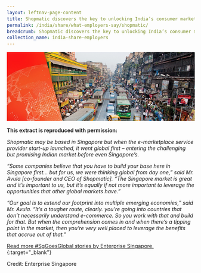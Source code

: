 ```yaml
---
layout: leftnav-page-content
title: Shopmatic discovers the key to unlocking India’s consumer market - mobile
permalink: /india/share/what-employers-say/shopmatic/
breadcrumb: Shopmatic discovers the key to unlocking India’s consumer market - mobile
collection_name: india-share-employers
---
```


<img src="\images\india-employers\digital-wave.jpg" alt="digital wave" style="width:800px;" />

**This extract is reproduced with permission:**

*Shopmatic may be based in Singapore but when the e-marketplace service provider start-up launched, it went global first – entering the challenging but promising Indian market before even Singapore’s.*

*“Some companies believe that you have to build your base here in Singapore first… but for us, we were thinking global from day one,” said Mr. Avula [co-founder and CEO of Shopmatic]. “The Singapore market is great and it’s important to us, but it’s equally if not more important to leverage the opportunities that other global markets have.”*

*“Our goal is to extend our footprint into multiple emerging economies,” said Mr. Avula. “It’s a tougher route, clearly. you’re going into countries that don’t necessarily understand e-commerce. So you work with that and build for that. But when the comprehension comes in and when there’s a tipping point in the market, then you’re very well placed to leverage the benefits that accrue out of that.”*

[Read more #SgGoesGlobal stories by Enterprise Singapore.](https://ie.enterprisesg.gov.sg/Venture-Overseas/SgGoesGlobal/Shopmatic){:target="_blank"}

Credit: Enterprise Singapore